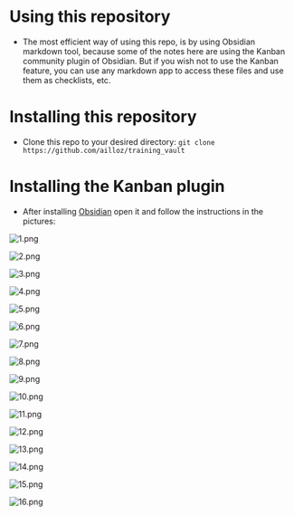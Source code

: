 # Using this repository
- The most efficient way of using this repo, is by using Obsidian markdown tool, because some of the notes here are using the Kanban community plugin of Obsidian. But if you wish not to use the Kanban feature, you can use any markdown app to access these files and use them as checklists, etc.
# Installing this repository
- Clone this repo to your desired directory:
	``` git clone https://github.com/ailloz/training_vault ```
# Installing the Kanban plugin
- After installing [Obsidian](https://obsidian.md/) open it and follow the instructions in the pictures:

![1.png](/README/pictures/1.png)

![2.png](/README/pictures/2.png)

![3.png](/README/pictures/3.png)

![4.png](/README/pictures/4.png)

![5.png](/README/pictures/5.png)

![6.png](/README/pictures/6.png)

![7.png](/README/pictures/7.png)

![8.png](/README/pictures/8.png)

![9.png](/README/pictures/9.png)

![10.png](/README/pictures/10.png)

![11.png](/README/pictures/11.png)

![12.png](/README/pictures/12.png)

![13.png](/README/pictures/13.png)

![14.png](/README/pictures/14.png)

![15.png](/README/pictures/15.png)

![16.png](/README/pictures/16.png)
